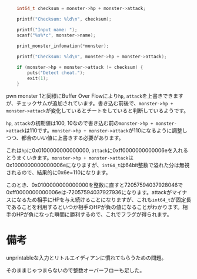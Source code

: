 ```c
	int64_t checksum = monster->hp + monster->attack;

	printf("Checksum: %ld\n", checksum);

	printf("Input name: ");
	scanf("%s%*c", monster->name);
	
	print_monster_infomation(*monster);

	printf("Checksum: %ld\n", monster->hp + monster->attack);

	if (monster->hp + monster->attack != checksum) {
		puts("Detect cheat.");
		exit(1);
	}
```

pwn monster 1と同様にBuffer Over Flowにより`hp`, `attack`を上書きできますが、チェックサムが追加されています。書き込む前後で、`monster->hp + monster->attack`が変化しているとチートをしていると判断しているようです。

`hp`, `attack`の初期値は100, 10なので書き込む前の`monster->hp + monster->attack`は110です。`monster->hp + monster->attack`が110になるように調整しつつ、都合のいい値に上書きする必要があります。

これは`hp`に0x0100000000000000, `attack`に0xff0000000000006eを入れるとうまくいきます。`monster->hp + monster->attack`は0x1000000000000006eになりますが、`int64_t`は64bit整数で溢れた分は無視されるので、結果的に0x6e=110になります。

このとき、0x0100000000000000を整数に直すと72057594037928046で0xff0000000000006eは-72057594037927936になります。attackがマイナスになるため相手にHPを与え続けることになりますが、これも`int64_t`が固定長であることを利用するといつか相手のHPが負の値になることがわかります。相手のHPが負になった瞬間に勝利するので、これでフラグが得られます。

# 備考

unprintableな入力とリトルエイディアンに慣れてもらうための問題。

そのままじゃつまらないので整数オーバーフローも足した。

